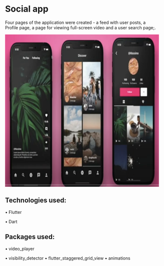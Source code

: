 # Social app

Four pages of the application were created - a feed with user posts, a Profile page, a page for viewing full-screen video and a user search page;.

<img src="https://github.com/aniribe/flutter__social_app/blob/main/assets/images/app_screenshot.png" height=500px>

## Technologies used:

• Flutter

• Dart



## Packages used:

• video_player

• visibility_detector
• flutter_staggered_grid_view
• animations 
